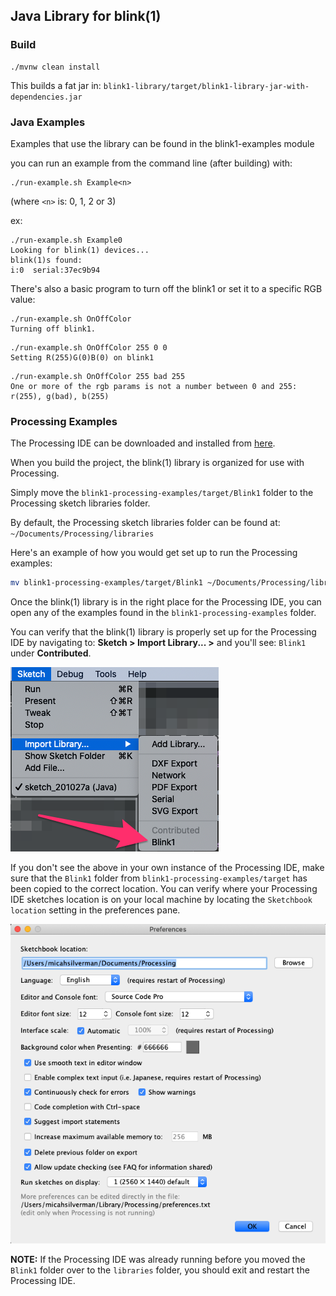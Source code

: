 Java Library for blink(1)
-------------------------

### Build

```
./mvnw clean install
```

This builds a fat jar in: `blink1-library/target/blink1-library-jar-with-dependencies.jar`

### Java Examples

Examples that use the library can be found in the blink1-examples module

you can run an example from the command line (after building) with:

```
./run-example.sh Example<n>
```

(where `<n>` is: 0, 1, 2 or 3)

ex:

```
./run-example.sh Example0
Looking for blink(1) devices...
blink(1)s found:
i:0  serial:37ec9b94
```

There's also a basic program to turn off the blink1 or set it to a specific RGB value:

```
./run-example.sh OnOffColor
Turning off blink1.
```

```
./run-example.sh OnOffColor 255 0 0
Setting R(255)G(0)B(0) on blink1
```

```
./run-example.sh OnOffColor 255 bad 255
One or more of the rgb params is not a number between 0 and 255: r(255), g(bad), b(255)
```

### Processing Examples

The Processing IDE can be downloaded and installed from [here](https://processing.org/download/).

When you build the project, the blink(1) library is organized for use with Processing.

Simply move the `blink1-processing-examples/target/Blink1` folder to the Processing sketch libraries folder.

By default, the Processing sketch libraries folder can be found at: `~/Documents/Processing/libraries`

Here's an example of how you would get set up to run the Processing examples:

```bash
mv blink1-processing-examples/target/Blink1 ~/Documents/Processing/libraries
```  

Once the blink(1) library is in the right place for the Processing IDE, you can open any of the examples found in the
`blink1-processing-examples` folder.

You can verify that the blink(1) library is properly set up for the Processing IDE by navigating to: 
**Sketch > Import Library... >** and you'll see: `Blink1` under **Contributed**.

![Blink1](Blink1.png)

If you don't see the above in your own instance of the Processing IDE, make sure that the `Blink1` folder from
`blink1-processing-examples/target` has been copied to the correct location. You can verify where your Processing
IDE sketches location is on your local machine by locating the `Sketchbook location` setting in the preferences pane.

![Blink1 preferences](processing_preferences.png)

**NOTE:** If the Processing IDE was already running before you moved the `Blink1` folder over to the `libraries` folder,
you should exit and restart the Processing IDE.